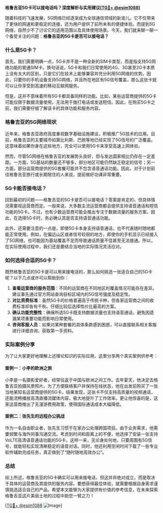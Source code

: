 **格鲁吉亚5G卡可以接电话吗？深度解析与实用建议[[TG💪+ @esim1088](https://t.me/s/esim1088)]**

随着科技的飞速发展，5G网络已经逐渐成为全球通信领域的新宠儿。它不仅带来了更快的网速和更稳定的连接，还为用户提供了前所未有的便捷体验。而提到5G网络，自然少不了讨论它的适用范围以及具体使用场景。今天，我们就来聊一聊一个备受关注的问题：**格鲁吉亚的5G卡是否可以接电话？**

### 什么是5G卡？

首先，我们需要明确一点，5G卡并不是一种全新的SIM卡类型，而是指支持5G网络功能的普通SIM卡。换句话说，5G卡和我们日常使用的4G、3G甚至2G卡本质上没有太大的区别，只是它们在技术上能够兼容并充分利用5G网络的优势。因此，只要你的手机设备支持5G网络，并且所在地区有5G信号覆盖，那么这张卡就可以让你享受到高速的移动互联网服务。

但是，这并不意味着所有5G卡都具备同样的功能。比如，某些运营商提供的5G卡可能仅限于数据流量使用，无法用于拨打电话或发送短信。因此，在购买5G卡之前，我们需要仔细了解该卡的具体功能和服务内容。

### 格鲁吉亚的5G网络现状

近年来，格鲁吉亚政府高度重视数字基础设施建设，积极推广5G技术的应用。目前，格鲁吉亚的主要城市如第比利斯、巴统等地已经实现了5G信号的广泛覆盖。这意味着如果你身在这些地方，完全可以使用5G卡来享受高速上网体验。

然而，尽管5G网络在格鲁吉亚的发展势头良好，但与发达国家相比仍存在一定差距。一方面，5G基站的数量还不够多，部分地区可能仍然缺乏稳定的信号；另一方面，部分运营商提供的5G套餐可能并不包含语音通话功能。因此，对于计划前往格鲁吉亚旅行或长期居住的人来说，提前做好功课非常重要。

### 5G卡能否接电话？

回到最初的问题——格鲁吉亚的5G卡是否可以接电话？答案是肯定的，但具体情况需要视运营商而定。一般来说，大多数主流运营商都会提供支持语音通话和短信功能的5G卡。不过，也有少数运营商可能会推出专注于数据流量的服务方案。因此，在选择5G卡时，务必确认其是否支持语音通话功能。

此外，还需要注意的一点是，即使5G卡本身支持语音通话，也不代表随时随地都能正常使用。例如，在偏远山区或者信号较弱的地方，即使你的手机显示已经接入了5G网络，也可能因为基站覆盖不足而导致通话质量不佳甚至无法接通。所以，在实际使用过程中，我们还是要结合当地的实际情况灵活应对。

### 如何选择合适的5G卡？

既然格鲁吉亚的5G卡是可以用来接电话的，那么如何挑选一张适合自己的5G卡呢？以下几点或许可以帮助到你：

1. **查看运营商的服务范围**：不同的运营商在不同地区的覆盖情况可能存在差异。建议事先通过官方网站查询目标区域内的5G信号强度及稳定性。
2. **对比资费标准**：虽然5G卡的价格普遍高于传统卡种，但各家运营商之间的收费标准却各有千秋。仔细比较后选择性价比最高的方案。
3. **确认功能完整性**：确保所选5G卡既支持数据流量也支持语音通话，避免因遗漏某项重要功能而影响日常使用。
4. **咨询客服人员**：如果对某种套餐的具体条款感到困惑，可以直接联系相关客服进行详细咨询，获取第一手资料。

### 实际案例分享

为了让大家更好地理解上述理论知识的实际应用，这里分享两个真实案例供参考：

#### 案例一：小李的欧洲之旅
小李是一名摄影爱好者，经常往返于中国与欧洲之间工作。去年夏天，他决定去格鲁吉亚拍摄风景照片。为了方便联络客户并保持在线状态，他在出发前购买了一张当地某知名运营商提供的5G卡。结果发现，这张卡不仅支持高质量的视频通话，还能流畅播放高清直播流媒体内容，极大地提升了工作效率。更让他惊喜的是，这家运营商推出了无漫游费用政策，使得国际通话成本大幅降低。

#### 案例二：张先生的远程办公挑战
作为一名自由职业者，张先生习惯于在家办公处理跨国项目。由于业务需求，他需要频繁与海外同事沟通交流。考虑到时间和距离上的不便，他选择了安装一张支持VoLTE高清语音通话功能的5G卡。这样一来，无论身处何地，只要周围有5G信号，就能轻松实现清晰稳定的语音对话。同时，他还利用空闲时间下载了一些专业软件辅助完成任务，真正做到了“随时随地高效办公”。

### 总结

综上所述，格鲁吉亚的5G卡确实可以用来接电话，但这并非绝对成立，而是取决于具体的运营商及其提供的服务内容。要想获得最佳体验，就需要根据自身需求谨慎挑选适合自己的产品。希望本文能够为大家提供有价值的参考信息，在未来探索格鲁吉亚这片美丽土地的过程中助您一臂之力！

[[TG💪+ @esim1088](https://t.me/s/esim1088) ![Image](https://i.postimg.cc/4NQfJmqS/Snipaste-2025-05-13-00-14-12.png)]